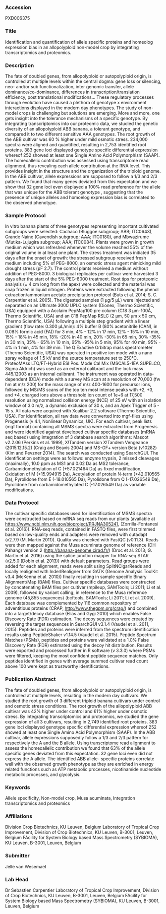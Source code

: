 ### Accession
PXD006375

### Title
Identification and quantification of allele specific proteins and homeolog expression bias in an allopolyploid non-model crop by integrating transcriptomics and proteomics.

### Description
The fate of doubled genes, from allopolyploid or autopolyploid origin, is controlled at multiple levels within the central dogma: gene loss or silencing, neo- and/or sub functionalization, inter genomic transfer, allele dominance/co-dominance, differences in transcription/translation efficiency, post translational modifications… These regulatory processes through evolution have caused a plethora of genotype x environment interactions displayed  in the modern day phenotypes. The study of non-model crops is challenging but solutions are emerging. More and more, one gets insight into the tolerance mechanisms of a specific genotype. By integrating transcriptomics into our proteomic data, we studied the genetic diversity of an allopolyploid ABB banana, a tolerant genotype, and compared it to two different sensitive AAA genotypes. The root growth of the ABB cultivar was 60 % higher under mild osmotic stress.  234,000 spectra were aligned and quantified, resulting in 2,753 identified root proteins. 383 gene loci displayed genotype specific differential expression whereof 252 showed at least one Single Amino Acid Polymorphism (SAAP). The homeoallelic contribution was assessed using transcriptome read alignment, thus revealing each allele contribution at the RNA level. This provides insight in the structure and the organization of the triploid genome. In the ABB cultivar, allele expressions are supposed to follow a 1/3 and 2/3 pattern. We found that many genes deviated from this expectation and we show that 32 gene loci even displayed a 100% read preference for the allele that was unique for the ABB tolerant genotype , suggesting that the presence of unique alleles and homoelog expression bias is correlated to the observed phenotype.

### Sample Protocol
In vitro banana plants of three genotypes representing important cultivated subgroups were selected: Cachaco (Bluggoe subgroup; ABB; ITC0643), Grande Naine (Cavendish subgroup; AAA; ITC0180), and Mbwazirume (Mutika-Lujugira subgroup; AAA; ITC0084). Plants were grown in growth medium which was refreshed whenever the volume reached 55% of the original volume in at least one plant. The stress treatment was initiated 35 days after the onset of growth: the stressed subgroup received fresh medium including 5% of PEG-8000, an osmotic stress agent mimicking mild drought stress (pF 2.7). The control plants received a medium without addition of PEG-8000. 3 biological replicates per cultivar were harvested 3 days after the start of the 5% PEG-8000 treatment. Root tips for proteomic analysis (± 4 cm long from the apex) were collected and the material was snap frozen in liquid nitrogen.  Proteins were extracted following the phenol extraction/ammonium acetate precipitation protocol (Buts et al. 2014; S. C. Carpentier et al. 2005). The digested samples (1 µg/5 µL) were injected and separated on an Ultimate 3000 UPLC system (Dionex, Thermo Scientific, USA) equipped with a Acclaim PepMap100 pre column (C18 3 µm-100Å, Thermo Scientific, USA) and an C18 PepMap RSLC (2 µm, 50 µm x 50 cm, Thermo Scientific, USA) following a multiple step gradient with a linear gradient (flow rate: 0.300 µL/min): 4% buffer B (80% acetonitrile (CAN), in 0.08% formic acid (FA)) for 3 min, 4% - 12% in 17 min, 12% - 15% in 10 min, 15% - 18% in 45 min, 18% -20% in 40 min, 20% -30% in 65 min, 30% -35% in 30 min, 35% - 65% in 10 min, 65% -95% in 5 min, 95% for 40 min, 95% - 4% in 1 min, 4% for 39 min. The Q Exactive Orbitrap mass spectrometer (Thermo Scientific, USA) was operated in positive ion mode with a nano spray voltage of 1.5 kV and the source temperature set to 250°C. ProteoMAss LTQ/FT-Hybrid ESI Pos. Mode Cal Mix (MSCAL5-1EA SUPELCO, Sigma Aldrich) was used as an external calibrant and the lock mass 445.12003 as an internal calibrant. The instrument was operated in data-dependent (DDA) mode with a survey MS scan at a resolution of 70,000 (fw hm at m/z 200) for the mass range of m/z 400-1600 for precursor ions, followed by MS/MS scans of the top ten most intense peaks with +2, +3, and +4, charged ions above a threshold ion count of 1e+6 at 17,500 resolution using normalized collision energy (NCE) of 25 eV with an isolation window of 3.0 m/z, a dynamic exclusion of 30 s, and an Apex Trigger of 5 - 15 s. All data were acquired with Xcalibur 2.2 software (Thermo Scientific, USA).  For identification, all raw data were converted into mgf-files using Progenesis (v 4.1, Nonlinear Dynamics, UK). For each cultivar, peak lists (mgf format) containing all MSMS spectra were extracted from Progenesis and were identified against developed cultivar specific databases (mRNA seq based) using integration of 3 database search algorithms: Mascot v2.2.06 (Perkins et al. 1999), X!Tandem version X!Tandem Vengeance (2015.12.15.2) (Craig and Beavis 2004) and MS-GF+ version Beta (v10282) (Kim and Pevzner 2014). The search was conducted using SearchGUI. The identification settings were as follows: enzyme trypsin, 2 missed cleavages (maximally), 10.0 ppm as MS1 and 0.02 Da as MS2 tolerance, Carbamidomethylation of C (+57.021464 Da) as fixed modification, Oxidation of M (+15.994915 Da), Acetylation of protein N-term (+42.010565 Da), Pyrolidone from E (-18.010565 Da), Pyrolidone from Q (-17.026549 Da), Pyrolidone from carbamidomethylated C (-17.026549 Da) as variable modifications.

### Data Protocol
The cultivar specific databases used for identification of MSMS spectra were constructed based on mRNA seq reads from our plants (available at https://www.ncbi.nlm.nih.gov/bioproject/PRJNA305241, (Zorrilla-Fontanesi et al. 2016)). RNA-seq reads, contained in FASTQ files, were first trimmed based on low-quality ends and adapters were removed with cutadapt (v2.7.9 (M. Martin 2011)). Quality was checked with FastQC (v0.11.3). Reads were then mapped against the Musa acuminata genome of reference (DH Pahang) version 2 (http://banana-genome.cirad.fr/) (Droc et al. 2013; G. Martin et al. 2016) using the splice junction mapper for RNA-seq STAR (v2.5.0 (Dobin et al. 2013)) with default parameters. Read groups were added for each alignment, reads were split using SplitNCigarReads and locally realigned with InderlRealigner from GATK (Genome Analysis ToolKit v3.4 (McKenna et al. 2010)) finally resulting in sample specific Binary Alignment/Map (BAM) files. Cultivar specific databases were constructed by concatenating BAM files per cultivar (mpileup, SAMTools; Li 2011; Li et al. 2009), followed by variant calling, in reference to the Musa reference genome (45,855 sequences) (bcftools, SAMTools; Li 2011; Li et al. 2009). Each database was complemented by 116 common repository of adventitious proteins (CRAP, http://www.thegpm.org/crap/) and combined into a target/decoy database (Elias and Gygi 2010) which enables False Discovery Rate (FDR) estimation. The decoy sequences were created by reversing the target sequences in SearchGUI v3.1.4 (Vaudel et al. 2011, 2015). Peptides and proteins were inferred from the spectrum identification results using PeptideShaker v1.14.5 (Vaudel et al. 2015). Peptide Spectrum Matches (PSMs), peptides and proteins were validated at a 1.0% False Discovery Rate (FDR) estimated using the decoy hit distribution. Results were exported and processed further in R software (v 3.3.0) where PSMs were filtered, keeping the most confident peptide sequence matches. Only peptides identified in genes with average summed cultivar read count above 100 were kept as trustworthy identifications.

### Publication Abstract
The fate of doubled genes, from allopolyploid or autopolyploid origin, is controlled at multiple levels, resulting in the modern day cultivars. We studied the root growth of 3 different triploid banana cultivars under control and osmotic stress conditions. The root growth of the allopolyploid ABB cultivar was 42% higher under control and 61% higher under osmotic stress. By integrating transcriptomics and proteomics, we studied the gene expression of all 3 cultivars, resulting in 2,749 identified root proteins. 383 gene loci displayed genotype specific differential expression whereof 252 showed at least one Single Amino Acid Polymorphism (SAAP). In the ABB cultivar, allele expressions supposedly follow a 1/3 and 2/3 pattern for respectively the A and the B allele. Using transcriptome read alignment to assess the homeoallelic contribution we found that 63% of the allele specific genes deviated from this expectation. 32 gene loci even did not express the A allele. The identified ABB allele- specific proteins correlate well with the observed growth phenotype as they are enriched in energy related functions such as ATP metabolic processes, nicotinamide nucleotide metabolic processes, and glycolysis.

### Keywords
Allele specificity, Non-model crop, Musa acuminata, Integration transcriptomics and proteomics

### Affiliations
Division Crop Biotechnics, KU Leuven, Belgium
Laboratory of Tropical Crop Improvement, Division of Crop Biotechnics, KU Leuven, B-3001, Leuven, Belgium FAcility for System Biology based Mass Spectrometry (SYBIOMA), KU Leuven, B-3001, Leuven, Belgium

### Submitter
Jelle van Wesemael

### Lab Head
Dr Sebastien Carpentier
Laboratory of Tropical Crop Improvement, Division of Crop Biotechnics, KU Leuven, B-3001, Leuven, Belgium FAcility for System Biology based Mass Spectrometry (SYBIOMA), KU Leuven, B-3001, Leuven, Belgium


